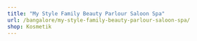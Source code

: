 ```yaml
---
title: "My Style Family Beauty Parlour Saloon Spa"
url: /bangalore/my-style-family-beauty-parlour-saloon-spa/
shop: Kosmetik
---
```

